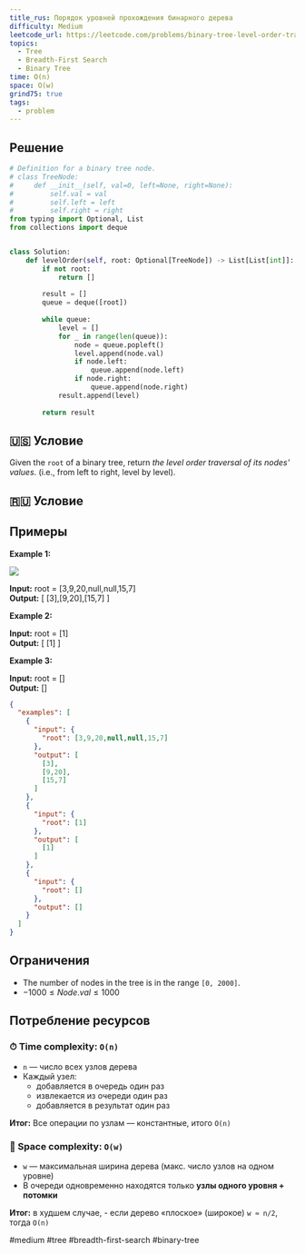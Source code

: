 ```yaml
---
title_rus: Порядок уровней прохождения бинарного дерева
difficulty: Medium
leetcode_url: https://leetcode.com/problems/binary-tree-level-order-traversal/
topics:
  - Tree
  - Breadth-First Search
  - Binary Tree
time: O(n)
space: O(w)
grind75: true
tags:
  - problem
---
```


## Решение

```python
# Definition for a binary tree node.  
# class TreeNode:  
#     def __init__(self, val=0, left=None, right=None):  
#         self.val = val  
#         self.left = left  
#         self.right = right  
from typing import Optional, List  
from collections import deque  


class Solution:  
    def levelOrder(self, root: Optional[TreeNode]) -> List[List[int]]:  
        if not root:  
            return []  
  
        result = []  
        queue = deque([root])  
  
        while queue:  
            level = []  
            for _ in range(len(queue)):  
                node = queue.popleft()  
                level.append(node.val)  
                if node.left:  
                    queue.append(node.left)  
                if node.right:  
                    queue.append(node.right)  
            result.append(level)  
  
        return result
```

## 🇺🇸 Условие

Given the `root` of a binary tree, return _the level order traversal of its nodes' values_. (i.e., from left to right, level by level).

## 🇷🇺 Условие

<!-- Место для вставки перевода на русском языке -->

## Примеры

**Example 1:**

![](https://assets.leetcode.com/uploads/2021/02/19/tree1.jpg)

**Input:** root = [3,9,20,null,null,15,7]  
**Output:** [ [3],[9,20],[15,7] ]  

**Example 2:**

**Input:** root = [1]  
**Output:** [ [1] ]  

**Example 3:**

**Input:** root = []  
**Output:** []  

```json
{
  "examples": [
    {
      "input": {
        "root": [3,9,20,null,null,15,7]
      },
      "output": [
        [3],
        [9,20],
        [15,7]
      ]
    },
    {
      "input": {
        "root": [1]
      },
      "output": [
        [1]
      ]
    },
    {
      "input": {
        "root": []
      },
      "output": []
    }
  ]
}
```

## Ограничения

- The number of nodes in the tree is in the range `[0, 2000]`.
- $-1000 \leq Node.val \leq 1000$

## Потребление ресурсов
### ⏱ Time complexity: `O(n)`

- `n` — число всех узлов дерева
- Каждый узел:
    - добавляется в очередь один раз
    - извлекается из очереди один раз
    - добавляется в результат один раз

**Итог:** Все операции по узлам — константные, итого `O(n)`

### 🧠 Space complexity: `O(w)`

- `w` — максимальная ширина дерева (макс. число узлов на одном уровне)
- В очереди одновременно находятся только **узлы одного уровня + потомки**

**Итог:** в худшем случае, - если дерево «плоское» (широкое) `w ≈ n/2`, тогда `O(n)`

#medium #tree #breadth-first-search #binary-tree

